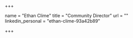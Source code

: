 +++

name = "Ethan Clime"
title = "Community Director"
url = ""
linkedin_personal = "ethan-clime-93a42b89"

+++
